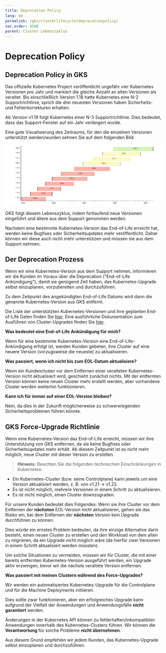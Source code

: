 ```yaml
---
title: Deprecation Policy
lang: de
permalink: /gks/clusterlifecycle/deprecationpolicy/
nav_order: 4500
parent: Cluster Lebenszyklus
---
```

<!-- LTeX:  language=de-DE -->
# Deprecation Policy

## Deprecation Policy in GKS

Das offizielle Kubernetes Project veröffentlicht ungefähr vier Kubernetes Versionen pro Jahr und markiert die gleiche Anzahl an alten Versionen als veraltet. Bis einschließlich Version 1.18 hatte Kubernetes eine N-2 Supportrichtlinie, sprich die drei neuesten Versionen haben Sicherheits- und Fehlerkorrekturen erhalten.

Ab Version v1.19 folgt Kubernetes einer N-3 Supportrichtlinie. Dies bedeutet, dass das Support-Fenster auf ein Jahr verlängert wurde.

Eine gute Visualisierung des Zeitraums, für den die einzelnen Versionen unterstützt werden/wurden sehnen Sie auf dem folgenden Bild:

[![K8sVersionSupport](../images/k8s_version_support.png)](https://endoflife.date/kubernetes)

GKS folgt diesem Lebenszyklus, indem fortlaufend neue Versionen eingeführt und ältere aus dem Support genommen werden.

Nachdem eine bestimmte Kubernetes-Version das End-of-Life erreicht hat, werden keine Bugfixes oder Sicherheitsupdates mehr veröffentlicht. Daher können wir diese auch nicht mehr unterstützen und müssen sie aus dem Support nehmen.

## Der Deprecation Prozess

Wenn wir eine Kubernetes-Version aus dem Support nehmen, informieren wir die Kunden im Voraus über die Deprecation ("End-of-Life Ankündigung"), damit sie genügend Zeit haben, das Kubernetes-Upgrade selbst einzuplanen, vorzubereiten und durchzuführen.

Zu dem Zeitpunkt des angekündigten End-of-Life Datums wird dann die genannte Kubernetes-Version aus GKS entfernt.

Die Liste der unterstützten Kubernetes-Versionen und ihre geplanten End-of-Life Daten finden Sie [hier](/gks/about/kubernetesversions). Eine ausführliche Dokumentation zum Ausführen von Cluster-Upgrades finden Sie [hier](../upgradingacluster/).

**Was bedeutet eine End-of-Life Ankündigung für mich?**

Wenn für eine bestimmte Kubernetes-Version eine End-of-Life-Ankündigung erfolgt ist, werden Kunden gebeten, ihre Cluster auf eine neuere Version (vorzugsweise die neueste) zu aktualisieren.

**Was passiert, wenn ich nicht bis zum EOL-Datum aktualisiere?**

Wenn ein Kundencluster vor dem Entfernen einer veralteten Kubernetes-Version nicht aktualisiert wird, geschieht zunächst nichts. Mit der entfernten Version können keine neuen Cluster mehr erstellt werden, aber vorhandene Cluster werden weiterhin funktionieren.

**Kann ich für immer auf einer EOL-Version bleiben?**

Nein, da dies in der Zukunft möglicherweise zu schwerwiegenden Sicherheitsproblemen führen könnte.

## GKS Force-Upgrade Richtlinie

Wenn eine Kubernetes-Version das End-of-Life erreicht, müssen wir ihre Unterstützung von GKS entfernen, da sie keine Bugfixes oder Sicherheitsupdates mehr erhält. Ab diesem Zeitpunkt ist es nicht mehr möglich, neue Cluster mit dieser Version zu erstellen.

> **Hinweis:** Beachten Sie die folgenden technischen Einschränkungen in Kubernetes:

* Ein Kubernetes-Cluster (bzw. seine Controlplane) kann jeweils um eine Version aktualisiert werden, z. B. von v1.21 → v1.22.
* Es ist nicht möglich, mehrere Versionen in einem Schritt zu aktualisieren.
* Es ist nicht möglich, einen Cluster downzugraden.

Für unsere Kunden bedeutet dies Folgendes: Wenn sie ihre Cluster vor dem Entfernen der **nächsten** EOL-Version nicht aktualisieren, gehen sie das Risiko ein, bei dem Entfernen der **nächsten** Version kein Upgrade durchführen zu können.

Dies würde ein ernstes Problem bedeuten, da ihre einzige Alternative darin besteht, einen neuen Cluster zu erstellen und den Workload von dem alten zu migrieren, da ein Upgrade nicht möglich wäre (da hierfür zwei Versionen in einem Schritt aktualisiert werden müssten).

Um solche Situationen zu vermeiden, müssen wir für Cluster, die mit einer bereits entfernten Kubernetes-Version ausgeführt werden, ein Upgrade aktiv erzwingen, bevor wir die nächste veraltete Version entfernen.

**Was passiert mit meinen Clustern während des Force-Upgrades?**

Wir werden ein automatisiertes Kubernetes-Upgrade für die Controlplane und für die Machine Deployments initiieren.

Dies sollte zwar funktionieren, aber ein erfolgreiches Upgrade kann aufgrund der Vielfalt der Anwendungen und Anwendungsfälle **nicht garantiert** werden.

Änderungen in der Kubernetes API können zu fehlerhaften/inkompatiblen Anwendungen innerhalb des Kubernetes-Clusters führen. Wir können die **Verantwortung** für solche Probleme **nicht übernehmen**.

Aus diesem Grund empfehlen wir jedem Kunden, das Kubernetes-Upgrade selbst einzuplanen und durchzuführen.
